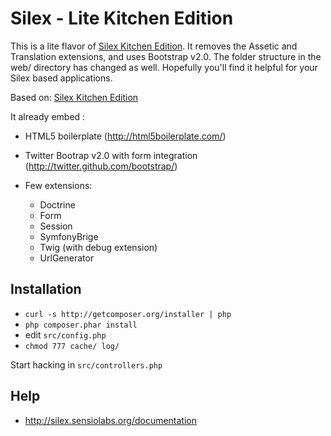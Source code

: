 Silex - Lite Kitchen Edition
============================

This is a lite flavor of [Silex Kitchen Edition][origin]. It removes the Assetic and Translation extensions, and uses Bootstrap v2.0. The folder structure in the web/ directory has changed as well. Hopefully you'll find it helpful for your Silex based applications.

Based on: [Silex Kitchen Edition][origin]

It already embed :

* HTML5 boilerplate (http://html5boilerplate.com/)
* Twitter Bootrap v2.0 with form integration (http://twitter.github.com/bootstrap/)
* Few extensions:

    * Doctrine
    * Form
    * Session
    * SymfonyBrige
    * Twig (with debug extension)
    * UrlGenerator

Installation
------------

*  `curl -s http://getcomposer.org/installer | php`
*  `php composer.phar install`
*  edit `src/config.php`
*  `chmod 777 cache/ log/`

Start hacking in `src/controllers.php`

Help
----

* <http://silex.sensiolabs.org/documentation>

[origin]: https://github.com/lyrixx/Silex-Kitchen-Edition